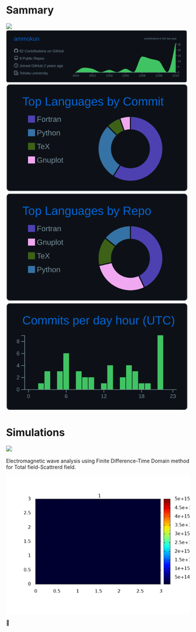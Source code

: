# Sammary

![](https://github-profile-summary-cards.vercel.app/api/cards/profile-details?username=ammokun&theme=github_dark)
![](https://github.com/ammokun/profile_card/blob/master/profile-summary-card-output/github_dark/0-profile-details.svg)
![](https://github.com/ammokun/profile_card/blob/master/profile-summary-card-output/github_dark/2-most-commit-language.svg)![](https://github.com/ammokun/profile_card/blob/master/profile-summary-card-output/github_dark/1-repos-per-language.svg)
![](https://github.com/ammokun/profile_card/blob/master/profile-summary-card-output/github_dark/4-productive-time.svg)

# Simulations

![](https://github.com/ammokun/scatter_fdtd/blob/master/animation.gif)

Electromagnetic wave analysis using Finite Difference-Time Domain method for Total field-Scattrerd field.

![](https://github.com/ammokun/ammokun/blob/54756fec11f376cc49f12da7ac9d387a13b24690/animation_ne.gif)

🤫
